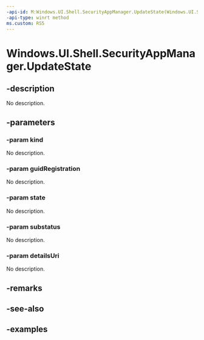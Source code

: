 ```yaml
---
-api-id: M:Windows.UI.Shell.SecurityAppManager.UpdateState(Windows.UI.Shell.SecurityAppKind,System.Guid,Windows.UI.Shell.SecurityAppState,Windows.UI.Shell.SecurityAppSubstatus,Windows.Foundation.Uri)
-api-type: winrt method
ms.custom: RS5
---
```


<!-- Method syntax.
public void SecurityAppManager.UpdateState(SecurityAppKind kind, Guid guidRegistration, SecurityAppState state, SecurityAppSubstatus substatus, Uri detailsUri)
-->

# Windows.UI.Shell.SecurityAppManager.UpdateState

## -description

No description.

## -parameters
### -param kind

No description.

### -param guidRegistration

No description.

### -param state

No description.

### -param substatus

No description.

### -param detailsUri

No description.

## -remarks

## -see-also

## -examples

